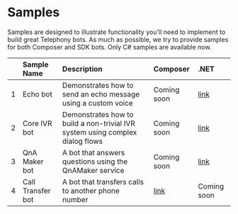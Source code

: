# Samples

Samples are designed to illustrate functionality you'll need to implement to build great Telephony bots. As much as possible, we try to provide samples for both Composer and SDK bots. Only C# samples are available now.


|    | Sample Name           | Description                                      | Composer  | .NET      |
|:--:|:----------------------|:-------------------------------------------------|:----------|:----------|
|  1 |Echo bot               | Demonstrates how to send an echo message using a custom voice   |Coming soon|[link](samples/csharp_dotnetcore/01.telephony-echo)|
|  2 |Core IVR bot           | Demonstrates how to build a non-trivial IVR system using complex dialog flows   |Coming soon|[link](samples/csharp_dotnetcore/02.telephony-core-ivr)|
|  3 |QnA Maker bot          | A bot that answers questions using the QnAMaker service  |Coming soon|[link](samples/csharp_dotnetcore/04.telephony-call-transfer)|
|  4 |Call Transfer bot          | A bot that transfers calls to another phone number |[link](samples/csharp_dotnetcore/04.telephony-call-transfer)|Coming soon|